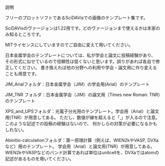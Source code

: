 説明

フリーのプロットソフトであるSciDAVisでの画像のテンプレート集です。

SciDAVisのヴァージョンは1.22用です。どのヴァージョンまで使えるかは本家のみ知るところです。

MITライセンスにしていますのでご自由に変えて用いてください。

日本金属学会のテンプレートについては、私が学会と論文に投稿経験があり、
その形式に似せているので信頼性は低くないと思います。誤りがあれば各自で修正してください。
書き換えれば他の分野への利用や学会・論文用に作り変えることも用意です。

JIM_Arialフォルダ：日本金属学会（JIM）の学会用(Arial）のテンプレート

JIM_TNR フォルダ：日本金属学会（JIM）の論文用（Times new Roman: TNR）のテンプレート

XPS_and_UPSフォルダ：光電子分光用のテンプレート。学会用（Arial）と論文用(TNR）が用意してある。
ただし、数値が線を超えると「,」が入るので注意。このような記述での投稿の経験はないので、
何かしらの対策が必要になるかもしれない。

Abinitio-calculationフォルダ：第一原理計算（例えば、WIEN2kやVASP, DVXaなど）用のテンプレート。
学会用（Arial）と論文用(TNR）が用意してある。
WIEN2kやVASPなどのバンド計算であれば単位はunitcellを、DVXaではatomの記述があるものを用いてください。
